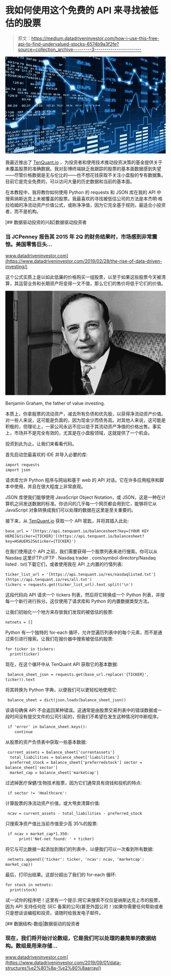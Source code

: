 # 我如何使用这个免费的 API 来寻找被低估的股票

> 原文：<https://medium.datadriveninvestor.com/how-i-use-this-free-api-to-find-undervalued-stocks-6574b9a3f2fe?source=collection_archive---------3----------------------->

![](img/8f748d21e77f701d9fcef983c96efa15.png)

我最近推出了 [TenQuant.io](https://www.tenquant.io) ，为投资者和使用技术推动投资决策的基金提供关于未覆盖股票的准确数据。我对彭博终端缺乏我跟踪的股票的基本面数据感到失望——尽管价格数据是无与伦比的——也不想花钱获取不关注小盘股的专有数据集。目前它是完全免费的，可以访问大量的历史数据和当前的基本面。

在本教程中，我将教你如何使用 Python 的 requests 和 JSON 库在我的 API 中搜索纳斯达克上未被覆盖的股票。我最喜欢的寻找被低估公司的方法是本杰明·格拉哈姆的净流动资产价值公式，或称净净值，因为它完全基于规则，最适合小投资者，而不是机构。

[](https://www.datadriveninvestor.com/2019/02/28/the-rise-of-data-driven-investing/) [## 数据驱动投资的兴起|数据驱动投资者

### 当 JCPenney 报告其 2015 年 2Q 的财务结果时，市场感到非常震惊。美国零售巨头…

www.datadriveninvestor.com](https://www.datadriveninvestor.com/2019/02/28/the-rise-of-data-driven-investing/) 

这个公式实质上是以如此低廉的价格购买一组股票，以至于如果这些股票今天被清算，其运营业务和长期资产将变得一文不值，那么它们的售价将低于它们的价值。

![](img/7b44b5c45dd5a1a2a0526e292466db40.png)

Benjamin Graham, the father of value investing.

本质上，你拿股票的流动资产，减去所有负债和优先股，以获得净流动资产价值。对一些人来说，这可能是负面的，因为现金少而债务高。对其他人来说，这可能是积极的，但理论上，一家公司永远不应以低于其流动资产净值的价格出售。事实上，市场并不是完全有效的，尤其是在小盘股领域，这就提供了一个机会。

投资到此为止。让我们来看看代码。

首先启动您最喜欢的 IDE 并导入必要的库:

```
import requests
import json
```

请求库允许 Python 程序与网站和基于 web 的 API 对话。它在许多应用程序和脚本中使用，并且在很大程度上非常直观。

JSON 库使我们能够使用 JavaScript Object Notation，或 JSON，这是一种在计算机之间发送数据的标准。你访问的几乎每一个网页都会用到它，能够将它从 JavaScript 对象转换成我们可以处理的数据在这里是至关重要的。

接下来，从 [TenQuant.io](https://www.tenquant.io) 获取一个 API 密匙，并将其插入此处:

```
base_url = '[https://api.tenquant.io/balancesheet?key=[YOUR KEY HERE]&ticker={TICKER}'](https://api.tenquant.io/balancesheet?key=HSAUERS25&ticker={TICKER}')
```

在我们使用这个 API 之前，我们需要获得一个股票列表来进行搜索。你可以从 Nasdaq 这里(FTP://FTP . Nasdaq trader . com/symbol directory/Nasdaq listed . txt)下载它们，或者使用我在 API 上内置的行情列表:

```
ticker_list_url = '[https://api.tenquant.io/res/nasdaqlisted.txt'](https://api.tenquant.io/res/all.txt')
tickers = requests.get(ticker_list_url).text.split('\n')
```

这段代码向 API 请求一个 tickers 列表，然后将它转换成一个 Python 列表，并按每一个新行进行拆分。这仅使用了请求库和 Python 的内置数据类型方法。

让我们初始化一个地方来存放我们发现的被低估的股票:

```
netnets = []
```

Python 有一个独特的 for-each 循环，允许您遍历列表中的每个元素，而不是通过索引进行搜索。让我们在报价器中搜索被低估的股票:

```
for ticker in tickers:
  print(ticker)
```

现在，在这个循环中从 TenQuant API 获取它的基本数据:

```
 balance_sheet_json = requests.get(base_url.replace('{TICKER}', ticker)).text
```

将其转换为 Python 字典，以便我们可以更轻松地使用它:

```
 balance_sheet = dict(json.loads(balance_sheet_json))
```

该语句确保 API 不会返回某种错误。这通常是由股票交易列表中的错误数据或一段时间没有提交文件的公司引起的，但我们不希望在发生这种情况时中断程序。

```
 if 'error' in balance_sheet.keys():
    continue
```

从股票的资产负债表中获取一些基本数据:

```
 current_assets = balance_sheet['currentassets']
  total_liabilities = balance_sheet['liabilities']
  preferred_stock = balance_sheet['preferredstock'] sector = balance_sheet['sector']
  market_cap = balance_sheet['marketcap']
```

过滤掉医疗保健/生物技术股票，因为它们通常具有烧钱和投机的特点:

```
 if sector != 'Healthcare':
```

计算股票的净流动资产价值，或大甩卖清算价值:

```
 ncav = current_assets - total_liabilities - preferred_stock
```

只搜索净资产值比当前市值至少高 35%的股票:

```
 if ncav > market_cap*1.350:
      print('Net-net found: ' + ticker)
```

将它与可比数据一起添加到我们的列表中，以便我们可以一次看到所有数据:

```
 netnets.append({'ticker': ticker, 'ncav': ncav, 'marketcap': market_cap})
```

最后，打印出结果。这部分超出了我们的 for-each 循环:

```
for stock in netnets:
  print(stock)
```

试一试你的程序吧！这里有一个提示:用它来搜索不仅仅是纳斯达克上市的股票，因为 API 支持任何在 SEC 备案的公司(甚至外国公司！)如果你需要任何帮助或者只是想谈谈编程和投资，请随时给我发电子邮件。

[](https://www.datadriveninvestor.com/2019/09/01/data-structures%e2%80%8a-%e2%80%8aarray/) [## 数据结构-数组|数据驱动的投资者

### 现在，我们将开始讨论数组，它是我们可以处理的最简单的数据结构。数组是用来存储…

www.datadriveninvestor.com](https://www.datadriveninvestor.com/2019/09/01/data-structures%e2%80%8a-%e2%80%8aarray/)